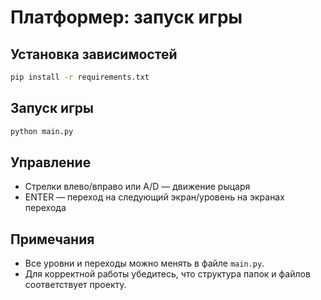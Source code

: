 # Платформер: запуск игры

## Установка зависимостей

```bash
pip install -r requirements.txt
```

## Запуск игры

```bash
python main.py
```

## Управление

- Стрелки влево/вправо или A/D — движение рыцаря
- ENTER — переход на следующий экран/уровень на экранах перехода

## Примечания

- Все уровни и переходы можно менять в файле `main.py`.
- Для корректной работы убедитесь, что структура папок и файлов соответствует проекту.
